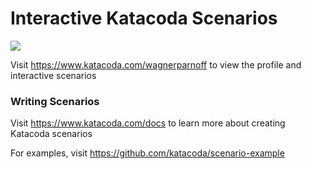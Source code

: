 # Interactive Katacoda Scenarios

[![](http://shields.katacoda.com/katacoda/wagnerparnoff/count.svg)](https://www.katacoda.com/wagnerparnoff "Get your profile on Katacoda.com")

Visit https://www.katacoda.com/wagnerparnoff to view the profile and interactive scenarios

### Writing Scenarios
Visit https://www.katacoda.com/docs to learn more about creating Katacoda scenarios

For examples, visit https://github.com/katacoda/scenario-example
